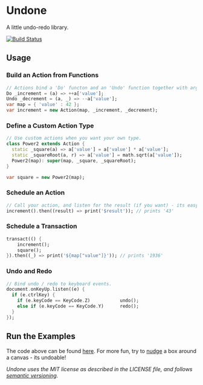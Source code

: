 # Undone

A little undo-redo library.

[![Build Status](https://drone.io/github.com/rmsmith/undone/status.png)][badge]

## Usage

### Build an Action from Functions

```dart
// Actions bind a 'Do' functon and an 'Undo' function together with arguments.
Do _increment = (a) => ++a['value'];
Undo _decrement = (a, _) => --a['value'];  
var map = { 'value' : 42 }; 
var increment = new Action(map, _increment, _decrement);
```

### Define a Custom Action Type

```dart
// Use custom actions when you want your own type.
class Power2 extends Action {  
  static _square(a) => a['value'] = a['value'] * a['value'];  
  static _squareRoot(a, r) => a['value'] = math.sqrt(a['value']);  
  Power2(map): super(map, _square, _squareRoot);  
}

var square = new Power2(map);
```

### Schedule an Action

```dart
// Call your action, and listen for the result (if you want) - its easy!
increment().then((result) => print('$result')); // prints '43'
```

### Schedule a Transaction

```dart  
transact(() {
    increment();
    square();
}).then((_) => print('${map["value"]}')); // prints '1936'
```

### Undo and Redo

```dart
// Bind undo / redo to keyboard events.
document.onKeyUp.listen((e) {    
  if (e.ctrlKey) {
    if (e.keyCode == KeyCode.Z)           undo();
    else if (e.keyCode == KeyCode.Y)      redo();
  }
});
```

## Run the Examples

The code above can be found [here][readme].  For more fun, try to [nudge][] a 
box around a canvas - its undoable!

_Undone uses the MIT license as described in the LICENSE file, and follows
[semantic versioning][]._

[badge]: https://drone.io/github.com/rmsmith/undone/latest
[nudge]: https://github.com/rmsmith/undone/blob/master/example/nudge.html
[readme]: https://github.com/rmsmith/undone/blob/master/example/readme.dart
[semantic versioning]: http://semver.org/

